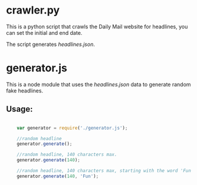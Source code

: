 # crawler.py

This is a python script that crawls the Daily Mail website for headlines, you can set the initial and end date.

The script generates *headlines.json*.

# generator.js

This is a node module that uses the *headlines.json* data to generate random fake headlines.

## Usage:

```javascript

	var generator = require('./generator.js');

	//random headline
	generator.generate();

	//random headline, 140 characters max.
	generator.generate(140);

	//random headline, 140 characters max, starting with the word 'Fun'
	generator.generate(140, 'Fun');

```